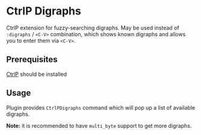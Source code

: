 # CtrlP Digraphs

CtrlP extension for fuzzy-searching digraphs.
May be used instead of `:digraphs` / `<C-V>` combination, which
shows known digraphs and allows you to enter them via `<C-V>`.

## Prerequisites

[CtrlP](https://github.com/kien/ctrlp.vim) should be installed

## Usage

Plugin provides `CtrlPDigraphs` command which will
pop up a list of available digraphs.

**Note:** it is recommended to have `multi_byte` support to get more digraphs.
